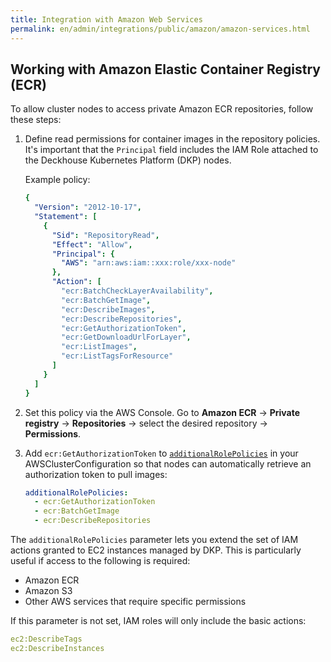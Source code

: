 ```yaml
---
title: Integration with Amazon Web Services
permalink: en/admin/integrations/public/amazon/amazon-services.html
---
```


## Working with Amazon Elastic Container Registry (ECR)

To allow cluster nodes to access private Amazon ECR repositories, follow these steps:

1. Define read permissions for container images in the repository policies.
   It's important that the `Principal` field includes the IAM Role attached to the Deckhouse Kubernetes Platform (DKP) nodes.

   Example policy:

    ```yaml
    {
      "Version": "2012-10-17",
      "Statement": [
        {
          "Sid": "RepositoryRead",
          "Effect": "Allow",
          "Principal": {
            "AWS": "arn:aws:iam::xxx:role/xxx-node"
          },
          "Action": [
            "ecr:BatchCheckLayerAvailability",
            "ecr:BatchGetImage",
            "ecr:DescribeImages",
            "ecr:DescribeRepositories",
            "ecr:GetAuthorizationToken",
            "ecr:GetDownloadUrlForLayer",
            "ecr:ListImages",
            "ecr:ListTagsForResource"
          ]
        }
      ]
    }
    ```

1. Set this policy via the AWS Console.
   Go to **Amazon ECR** → **Private registry** → **Repositories** → select the desired repository → **Permissions**.
1. Add `ecr:GetAuthorizationToken` to [`additionalRolePolicies`](/modules/cloud-provider-aws/cluster_configuration.html#awsclusterconfiguration-additionalrolepolicies) in your AWSClusterConfiguration
   so that nodes can automatically retrieve an authorization token to pull images:

   ```yaml
   additionalRolePolicies:
     - ecr:GetAuthorizationToken
     - ecr:BatchGetImage
     - ecr:DescribeRepositories
   ```

The `additionalRolePolicies` parameter lets you extend the set of IAM actions granted to EC2 instances managed by DKP.
This is particularly useful if access to the following is required:

- Amazon ECR
- Amazon S3
- Other AWS services that require specific permissions

If this parameter is not set, IAM roles will only include the basic actions:

```yaml
ec2:DescribeTags
ec2:DescribeInstances
```
